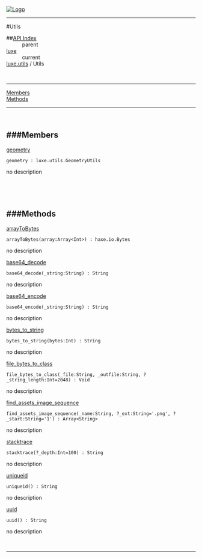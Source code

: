 
[![Logo](../../../images/logo.png)](../../../index.html)

---

#Utils


##[API Index](../../../api/index.html#luxe.utils)   
&emsp;&emsp;&emsp;parent    
[luxe](../)     
&emsp;&emsp;&emsp;current    
[luxe.utils](./) / Utils

<br/>

---


[Members](#Members)   
[Methods](#Methods)   


---

&nbsp;   

<a class="lift" name="Members" ></a>
###Members   
---
<a class="lift" name="geometry" href="#geometry">geometry</a>



`geometry : luxe.utils.GeometryUtils`

<span class="small_desc_flat"> no description </span>   

&nbsp;   

&nbsp;   

<a class="lift" name="Methods" ></a>
###Methods   
---
<a class="lift" name="arrayToBytes" href="#arrayToBytes">arrayToBytes</a>



`arrayToBytes(array:Array<Int>) : haxe.io.Bytes`

<span class="small_desc_flat"> no description </span>   

<a class="lift" name="base64_decode" href="#base64_decode">base64_decode</a>



`base64_decode(_string:String) : String`

<span class="small_desc_flat"> no description </span>   

<a class="lift" name="base64_encode" href="#base64_encode">base64_encode</a>



`base64_encode(_string:String) : String`

<span class="small_desc_flat"> no description </span>   

<a class="lift" name="bytes_to_string" href="#bytes_to_string">bytes_to_string</a>



`bytes_to_string(bytes:Int) : String`

<span class="small_desc_flat"> no description </span>   

<a class="lift" name="file_bytes_to_class" href="#file_bytes_to_class">file_bytes_to_class</a>



`file_bytes_to_class(_file:String, _outfile:String, ?_string_length:Int=2048) : Void`

<span class="small_desc_flat"> no description </span>   

<a class="lift" name="find_assets_image_sequence" href="#find_assets_image_sequence">find_assets_image_sequence</a>



`find_assets_image_sequence(_name:String, ?_ext:String='.png', ?_start:String='1') : Array<String>`

<span class="small_desc_flat"> no description </span>   

<a class="lift" name="stacktrace" href="#stacktrace">stacktrace</a>



`stacktrace(?_depth:Int=100) : String`

<span class="small_desc_flat"> no description </span>   

<a class="lift" name="uniqueid" href="#uniqueid">uniqueid</a>



`uniqueid() : String`

<span class="small_desc_flat"> no description </span>   

<a class="lift" name="uuid" href="#uuid">uuid</a>



`uuid() : String`

<span class="small_desc_flat"> no description </span>   



&nbsp;
&nbsp;
&nbsp;

---  


&nbsp;   
&nbsp;   